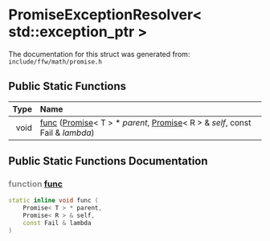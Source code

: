 PromiseExceptionResolver< std::exception_ptr >
===================================


The documentation for this struct was generated from: `include/ffw/math/promise.h`



## Public Static Functions

| Type | Name |
| -------: | :------- |
|  void | [func](#83c353e2) ([Promise](ffw_Promise.html)< T > * _parent_, [Promise](ffw_Promise.html)< R > & _self_, const Fail & _lambda_)  |


## Public Static Functions Documentation

### <span style="opacity:0.5;">function</span> <a id="83c353e2" href="#83c353e2">func</a>

```cpp
static inline void func (
    Promise< T > * parent,
    Promise< R > & self,
    const Fail & lambda
) 
```





